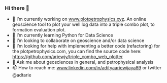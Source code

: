 ### Hi there 👋

- 🔭 I’m currently working on www.plotpetrophysics.xyz. An online geoscience tool to plot your well log data into a triple combo plot, to formation evaluation plot. 
- 🌱 I’m currently learning Python for Data Science
- 👯 I’m looking to collaborate on geoscience and/or data science
- 🤔 I’m looking for help with implementing a better code (refactoring) for the plotpetrophysics.com, you can find the source code here: https://github.com/ariewjy/triple_combo_web_plotter
- 💬 Ask me about geosciences in general, and petrophysical analysis
- 📫 How to reach me: www.linkedin.com/in/adityaariewijaya89 or twitter @adtarie


